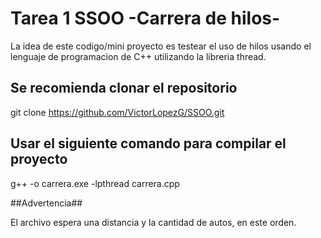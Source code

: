 # Tarea 1 SSOO -Carrera de hilos-

La idea de este codigo/mini proyecto es testear el uso de hilos usando el lenguaje de programacion de C++ utilizando la libreria thread.

## Se recomienda clonar el repositorio

git clone https://github.com/VictorLopezG/SSOO.git

## Usar el siguiente comando para compilar el proyecto

g++ -o carrera.exe -lpthread carrera.cpp

##Advertencia##

El archivo espera una distancia y la cantidad de autos, en este orden.


